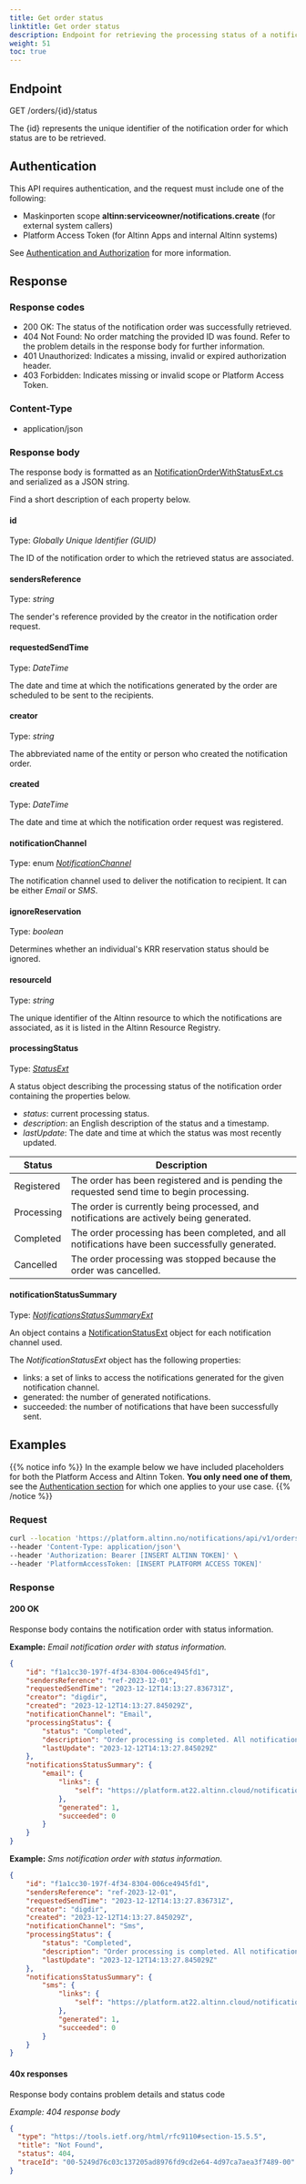 ```yaml
---
title: Get order status
linktitle: Get order status 
description: Endpoint for retrieving the processing status of a notification order, along with a summary of all generated notifications.
weight: 51
toc: true
---
```


## Endpoint

GET /orders/{id}/status

The {id} represents the unique identifier of the notification order for which status are to be retrieved.

## Authentication

This API requires authentication, and the request must include one of the following:

- Maskinporten scope __altinn:serviceowner/notifications.create__ (for external system callers)
- Platform Access Token (for Altinn Apps and internal Altinn systems)

See [Authentication and Authorization](../../../api/#authentication--authorization) for more information.

## Response

### Response codes
- 200 OK: The status of the notification order was successfully retrieved.
- 404 Not Found: No order matching the provided ID was found. Refer to the problem details in the response body for further information.
- 401 Unauthorized: Indicates a missing, invalid or expired authorization header.
- 403 Forbidden: Indicates missing or invalid scope or Platform Access Token.

### Content-Type
- application/json

### Response body 
The response body is formatted as an
[NotificationOrderWithStatusExt.cs](https://github.com/Altinn/altinn-notifications/blob/main/src/Altinn.Notifications/Models/NotificationOrderWithStatusExt.cs)
and serialized as a JSON string.

Find a short description of each property below.

#### id
Type: _Globally Unique Identifier (GUID)_

The ID of the notification order to which the retrieved status are associated.

#### sendersReference
Type: _string_

The sender's reference provided by the creator in the notification order request.

#### requestedSendTime
Type: _DateTime_

The date and time at which the notifications generated by the order are scheduled to be sent to the recipients.

#### creator
Type: _string_

The abbreviated name of the entity or person who created the notification order.

#### created
Type: _DateTime_

The date and time at which the notification order request was registered.

#### notificationChannel
Type: enum [_NotificationChannel_](https://github.com/Altinn/altinn-notifications/blob/main/src/Altinn.Notifications/Models/NotificationChannelExt.cs)

The notification channel used to deliver the notification to recipient. It can be either _Email_ or _SMS_.

#### ignoreReservation
Type: _boolean_

Determines whether an individual's KRR reservation status should be ignored.

#### resourceId
Type: _string_

The unique identifier of the Altinn resource to which the notifications are associated, as it is listed in the Altinn Resource Registry.

#### processingStatus
Type: [_StatusExt_](https://github.com/Altinn/altinn-notifications/blob/main/src/Altinn.Notifications/Models/StatusExt.cs)

A status object describing the processing status of the notification order containing the properties below.

  - _status_: current processing status.
  - _description_: an English description of the status and a timestamp.
  - _lastUpdate_: The date and time at which the status was most recently updated.


| Status      | Description                                                                                       |
|-------------|---------------------------------------------------------------------------------------------------|
| Registered  | The order has been registered and is pending the requested send time to begin processing.         |
| Processing  | The order is currently being processed, and notifications are actively being generated.           |
| Completed   | The order processing has been completed, and all notifications have been successfully generated.  |
| Cancelled   | The order processing was stopped because the order was cancelled.                                 |

#### notificationStatusSummary
Type: [_NotificationsStatusSummaryExt_](https://github.com/Altinn/altinn-notifications/blob/main/src/Altinn.Notifications/Models/NotificationsStatusSummaryExt.cs)

An object contains a [NotificationStatusExt](https://github.com/Altinn/altinn-notifications/blob/main/src/Altinn.Notifications/Models/NotificationStatusExt.cs)
object for each notification channel used.

The _NotificationStatusExt_ object has the following properties:
  - links: a set of links to access the notifications generated for the given notification channel.
  - generated: the number of generated notifications.
  - succeeded: the number of notifications that have been successfully sent.

## Examples
{{% notice info %}}
In the example below we have included placeholders for both the Platform Access and Altinn Token.
__You only need one of them__, see the [Authentication section](#authentication) for which one applies to your use case.
{{% /notice %}}

### Request

```bash
curl --location 'https://platform.altinn.no/notifications/api/v1/orders/f1a1cc30-197f-4f34-8304-006ce4945fd1/status' \
--header 'Content-Type: application/json'\
--header 'Authorization: Bearer [INSERT ALTINN TOKEN]' \
--header 'PlatformAccessToken: [INSERT PLATFORM ACCESS TOKEN]'
```

### Response

#### 200 OK
Response body contains the notification order with status information.

**Example:** _Email notification order with status information._
```json
{
    "id": "f1a1cc30-197f-4f34-8304-006ce4945fd1",
    "sendersReference": "ref-2023-12-01",
    "requestedSendTime": "2023-12-12T14:13:27.836731Z",
    "creator": "digdir",
    "created": "2023-12-12T14:13:27.845029Z",
    "notificationChannel": "Email",
    "processingStatus": {
        "status": "Completed",
        "description": "Order processing is completed. All notifications have been generated.",
        "lastUpdate": "2023-12-12T14:13:27.845029Z"
    },
    "notificationsStatusSummary": {
        "email": {
            "links": {
                "self": "https://platform.at22.altinn.cloud/notifications/api/v1/orders/f1a1cc30-197f-4f34-8304-006ce4945fd1/notifications/email"
            },
            "generated": 1,
            "succeeded": 0
        }
    }
}
```

**Example:** _Sms notification order with status information._
```json
{
    "id": "f1a1cc30-197f-4f34-8304-006ce4945fd1",
    "sendersReference": "ref-2023-12-01",
    "requestedSendTime": "2023-12-12T14:13:27.836731Z",
    "creator": "digdir",
    "created": "2023-12-12T14:13:27.845029Z",
    "notificationChannel": "Sms",
    "processingStatus": {
        "status": "Completed",
        "description": "Order processing is completed. All notifications have been generated.",
        "lastUpdate": "2023-12-12T14:13:27.845029Z"
    },
    "notificationsStatusSummary": {
        "sms": {
            "links": {
                "self": "https://platform.at22.altinn.cloud/notifications/api/v1/orders/f1a1cc30-197f-4f34-8304-006ce4945fd1/notifications/sms"
            },
            "generated": 1,
            "succeeded": 0
        }
    }
}
```

#### 40x responses
Response body contains problem details and status code 

_Example: 404 response body_
```json
{
  "type": "https://tools.ietf.org/html/rfc9110#section-15.5.5",
  "title": "Not Found",
  "status": 404,
  "traceId": "00-5249d76c03c137205ad8976fd9cd2e64-4d97ca7aea3f7489-00"
}
```